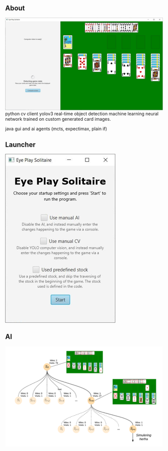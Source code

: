 ## About
![Image of Application GUI](https://github.com/jdkramhoft/EyePlaySolitaire/blob/master/images/gui.JPG?raw=true)
python cv client yolov3 real-time object detection machine learning neural network trained on custom generated card images.

java gui and ai agents (mcts, expectimax, plain if)

## Launcher
![Image of Application Launcher](https://github.com/jdkramhoft/EyePlaySolitaire/blob/master/images/launcher.JPG?raw=true)

## AI

![Image of MCTS Tree](https://github.com/jdkramhoft/EyePlaySolitaire/blob/master/images/mcts.png?raw=true)